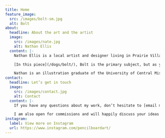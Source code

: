 ```yaml
---
title: Home
feature_image:
  src: /images/bolt-sm.jpg
  alt: Bolt
about:
  headline: About the art and the artist
  image:
    src: /images/nate.jpg
    alt: Nathan Ellis
  content: |-
    Nathan Ellis is a local artist and designer living in Prairie Village, KS. He wondered what would happen if #2 pencils were broken up and glued down to create a three dimensional super canvas… and that’s how pencil board art was born! For more fun, he adds found objects and hidden messages throughout the piece to create visual interest and relevant ties back to the subject.

    [In this piece](/dogs/bolt/), Bolt is the primary subject, but as you look closer, you’ll find a coffee stir stick, a toy spider, a leash, a dog bone, an acorn, an action figure, an Alan wrench, a monopoly house, and many more surprises and hidden messages.

    Nathan is an illustration graduate of the University of Central Missouri and is currently a full-time artist, designer and co-founder of [Advocate Creative](https://createwithadvocate.com).
contact:
  headline: Let’s get in touch
  image:
    src: /images/contact.jpg
    alt: Contact
  content: |-
    If you have any questions about my work, don’t hesitate to [email me](mailto:nathan.ellis@createwithadvocate.com).

    I am also open for commissions and will happily discuss your ideas with you.
instagram:
  label: View more on Instagram
  url: https://www.instagram.com/pencilboardart/
---
```

